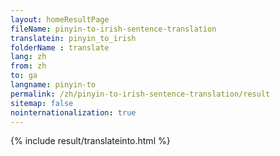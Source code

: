 ```yaml
---
layout: homeResultPage
fileName: pinyin-to-irish-sentence-translation
translatein: pinyin_to_irish
folderName : translate
lang: zh
from: zh
to: ga
langname: pinyin-to
permalink: /zh/pinyin-to-irish-sentence-translation/result
sitemap: false
nointernationalization: true
---
```

{% include result/translateinto.html %}

<script src="/js/result/translation.js" data-foldername="{{page.folderName}}" data-lang="{{page.lang}}"></script>
